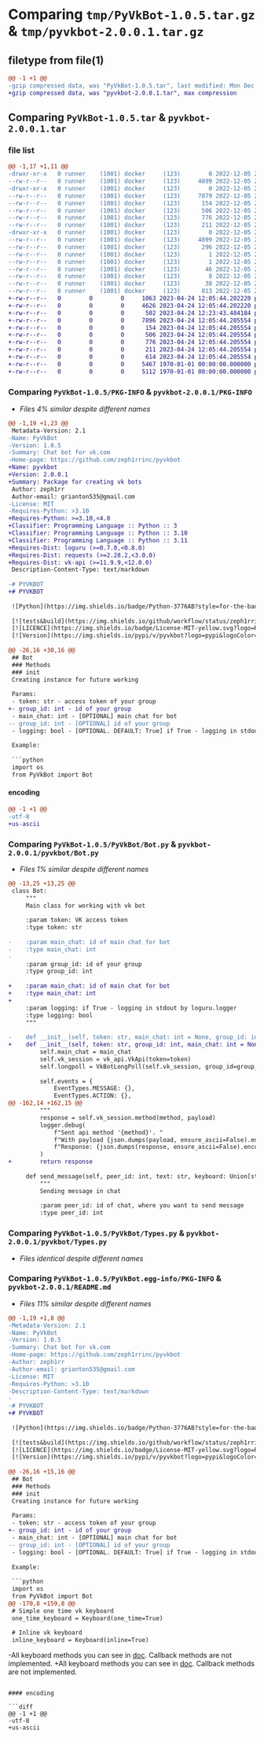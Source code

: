 # Comparing `tmp/PyVkBot-1.0.5.tar.gz` & `tmp/pyvkbot-2.0.0.1.tar.gz`

## filetype from file(1)

```diff
@@ -1 +1 @@
-gzip compressed data, was "PyVkBot-1.0.5.tar", last modified: Mon Dec  5 22:46:13 2022, max compression
+gzip compressed data, was "pyvkbot-2.0.0.1.tar", max compression
```

## Comparing `PyVkBot-1.0.5.tar` & `pyvkbot-2.0.0.1.tar`

### file list

```diff
@@ -1,17 +1,11 @@
-drwxr-xr-x   0 runner    (1001) docker     (123)        0 2022-12-05 22:46:13.282638 PyVkBot-1.0.5/
--rw-r--r--   0 runner    (1001) docker     (123)     4899 2022-12-05 22:46:13.282638 PyVkBot-1.0.5/PKG-INFO
-drwxr-xr-x   0 runner    (1001) docker     (123)        0 2022-12-05 22:46:13.282638 PyVkBot-1.0.5/PyVkBot/
--rw-r--r--   0 runner    (1001) docker     (123)     7879 2022-12-05 22:45:59.000000 PyVkBot-1.0.5/PyVkBot/Bot.py
--rw-r--r--   0 runner    (1001) docker     (123)      154 2022-12-05 22:45:59.000000 PyVkBot-1.0.5/PyVkBot/Exceptions.py
--rw-r--r--   0 runner    (1001) docker     (123)      506 2022-12-05 22:45:59.000000 PyVkBot-1.0.5/PyVkBot/Keyboard.py
--rw-r--r--   0 runner    (1001) docker     (123)      776 2022-12-05 22:45:59.000000 PyVkBot-1.0.5/PyVkBot/Types.py
--rw-r--r--   0 runner    (1001) docker     (123)      211 2022-12-05 22:45:59.000000 PyVkBot-1.0.5/PyVkBot/__init__.py
-drwxr-xr-x   0 runner    (1001) docker     (123)        0 2022-12-05 22:46:13.282638 PyVkBot-1.0.5/PyVkBot.egg-info/
--rw-r--r--   0 runner    (1001) docker     (123)     4899 2022-12-05 22:46:13.000000 PyVkBot-1.0.5/PyVkBot.egg-info/PKG-INFO
--rw-r--r--   0 runner    (1001) docker     (123)      296 2022-12-05 22:46:13.000000 PyVkBot-1.0.5/PyVkBot.egg-info/SOURCES.txt
--rw-r--r--   0 runner    (1001) docker     (123)        1 2022-12-05 22:46:13.000000 PyVkBot-1.0.5/PyVkBot.egg-info/dependency_links.txt
--rw-r--r--   0 runner    (1001) docker     (123)        1 2022-12-05 22:46:13.000000 PyVkBot-1.0.5/PyVkBot.egg-info/not-zip-safe
--rw-r--r--   0 runner    (1001) docker     (123)       46 2022-12-05 22:46:13.000000 PyVkBot-1.0.5/PyVkBot.egg-info/requires.txt
--rw-r--r--   0 runner    (1001) docker     (123)        8 2022-12-05 22:46:13.000000 PyVkBot-1.0.5/PyVkBot.egg-info/top_level.txt
--rw-r--r--   0 runner    (1001) docker     (123)       38 2022-12-05 22:46:13.286638 PyVkBot-1.0.5/setup.cfg
--rw-r--r--   0 runner    (1001) docker     (123)      813 2022-12-05 22:45:59.000000 PyVkBot-1.0.5/setup.py
+-rw-r--r--   0        0        0     1063 2023-04-24 12:05:44.202220 pyvkbot-2.0.0.1/LICENSE.md
+-rw-r--r--   0        0        0     4626 2023-04-24 12:05:44.202220 pyvkbot-2.0.0.1/README.md
+-rw-r--r--   0        0        0      502 2023-04-24 12:23:43.484184 pyvkbot-2.0.0.1/pyproject.toml
+-rw-r--r--   0        0        0     7896 2023-04-24 12:05:44.205554 pyvkbot-2.0.0.1/pyvkbot/Bot.py
+-rw-r--r--   0        0        0      154 2023-04-24 12:05:44.205554 pyvkbot-2.0.0.1/pyvkbot/Exceptions.py
+-rw-r--r--   0        0        0      506 2023-04-24 12:05:44.205554 pyvkbot-2.0.0.1/pyvkbot/Keyboard.py
+-rw-r--r--   0        0        0      776 2023-04-24 12:05:44.205554 pyvkbot-2.0.0.1/pyvkbot/Types.py
+-rw-r--r--   0        0        0      211 2023-04-24 12:05:44.205554 pyvkbot-2.0.0.1/pyvkbot/__init__.py
+-rw-r--r--   0        0        0      614 2023-04-24 12:05:44.205554 pyvkbot-2.0.0.1/pyvkbot/__main__.py
+-rw-r--r--   0        0        0     5467 1970-01-01 00:00:00.000000 pyvkbot-2.0.0.1/setup.py
+-rw-r--r--   0        0        0     5112 1970-01-01 00:00:00.000000 pyvkbot-2.0.0.1/PKG-INFO
```

### Comparing `PyVkBot-1.0.5/PKG-INFO` & `pyvkbot-2.0.0.1/PKG-INFO`

 * *Files 4% similar despite different names*

```diff
@@ -1,19 +1,23 @@
 Metadata-Version: 2.1
-Name: PyVkBot
-Version: 1.0.5
-Summary: Chat bot for vk.com
-Home-page: https://github.com/zeph1rrinc/pyvkbot
+Name: pyvkbot
+Version: 2.0.0.1
+Summary: Package for creating vk bots
 Author: zeph1rr
 Author-email: grianton535@gmail.com
-License: MIT
-Requires-Python: >3.10
+Requires-Python: >=3.10,<4.0
+Classifier: Programming Language :: Python :: 3
+Classifier: Programming Language :: Python :: 3.10
+Classifier: Programming Language :: Python :: 3.11
+Requires-Dist: loguru (>=0.7.0,<0.8.0)
+Requires-Dist: requests (>=2.28.2,<3.0.0)
+Requires-Dist: vk-api (>=11.9.9,<12.0.0)
 Description-Content-Type: text/markdown
 
-﻿# PYVKBOT
+# PYVKBOT
 
 ![Python](https://img.shields.io/badge/Python-3776AB?style=for-the-badge&logo=Python&logoColor=black)
 
 [![tests&build](https://img.shields.io/github/workflow/status/zeph1rrinc/pyvkbot/tests/master?label=test%26build&logo=github&logoColor=white)](https://github.com/zeph1rrinc/pyvkbot/actions)
 [![LICENCE](https://img.shields.io/badge/License-MIT-yellow.svg?logo=ReadtheDocs&logoColor=white)](/LICENSE.md)
 [![Version](https://img.shields.io/pypi/v/pyvkbot?logo=pypi&logoColor=white)](https://pypi.org/project/PyVkBot/)
 
@@ -26,16 +30,16 @@
 ## Bot
 ### Methods
 ### init
 Creating instance for future working
 
 Params:
 - token: str - access token of your group
+- group_id: int - id of your group
 - main_chat: int - [OPTIONAL] main chat for bot
-- group_id: int - [OPTIONAL] id of your group
 - logging: bool - [OPTIONAL. DEFAULT: True] if True - logging in stdout by loguru.logger
 
 Example:
 
 ```python
 import os
 from PyVkBot import Bot
```

#### encoding

```diff
@@ -1 +1 @@
-utf-8
+us-ascii
```

### Comparing `PyVkBot-1.0.5/PyVkBot/Bot.py` & `pyvkbot-2.0.0.1/pyvkbot/Bot.py`

 * *Files 1% similar despite different names*

```diff
@@ -13,25 +13,25 @@
 class Bot:
     """
     Main class for working with vk bot
 
     :param token: VK access token
     :type token: str
 
-    :param main_chat: id of main chat for bot
-    :type main_chat: int
-
     :param group_id: id of your group
     :type group_id: int
 
+    :param main_chat: id of main chat for bot
+    :type main_chat: int
+
     :param logging: if True - logging in stdout by loguru.logger
     :type logging: bool
     """
 
-    def __init__(self, token: str, main_chat: int = None, group_id: int = None, logging: bool = True):
+    def __init__(self, token: str, group_id: int, main_chat: int = None, logging: bool = True):
         self.main_chat = main_chat
         self.vk_session = vk_api.VkApi(token=token)
         self.longpoll = VkBotLongPoll(self.vk_session, group_id=group_id)
 
         self.events = {
             EventTypes.MESSAGE: {},
             EventTypes.ACTION: {},
@@ -162,14 +162,15 @@
         """
         response = self.vk_session.method(method, payload)
         logger.debug(
             f"Sent api method '{method}'. "
             f"With payload {json.dumps(payload, ensure_ascii=False).encode('utf-8').decode()}. "
             f"Response: {json.dumps(response, ensure_ascii=False).encode('utf-8').decode()}"
         )
+        return response
 
     def send_message(self, peer_id: int, text: str, keyboard: Union[str, Keyboard] = None):
         """
         Sending message in chat
 
         :param peer_id: id of chat, where you want to send message
         :type peer_id: int
```

### Comparing `PyVkBot-1.0.5/PyVkBot/Types.py` & `pyvkbot-2.0.0.1/pyvkbot/Types.py`

 * *Files identical despite different names*

### Comparing `PyVkBot-1.0.5/PyVkBot.egg-info/PKG-INFO` & `pyvkbot-2.0.0.1/README.md`

 * *Files 11% similar despite different names*

```diff
@@ -1,19 +1,8 @@
-Metadata-Version: 2.1
-Name: PyVkBot
-Version: 1.0.5
-Summary: Chat bot for vk.com
-Home-page: https://github.com/zeph1rrinc/pyvkbot
-Author: zeph1rr
-Author-email: grianton535@gmail.com
-License: MIT
-Requires-Python: >3.10
-Description-Content-Type: text/markdown
-
-﻿# PYVKBOT
+# PYVKBOT
 
 ![Python](https://img.shields.io/badge/Python-3776AB?style=for-the-badge&logo=Python&logoColor=black)
 
 [![tests&build](https://img.shields.io/github/workflow/status/zeph1rrinc/pyvkbot/tests/master?label=test%26build&logo=github&logoColor=white)](https://github.com/zeph1rrinc/pyvkbot/actions)
 [![LICENCE](https://img.shields.io/badge/License-MIT-yellow.svg?logo=ReadtheDocs&logoColor=white)](/LICENSE.md)
 [![Version](https://img.shields.io/pypi/v/pyvkbot?logo=pypi&logoColor=white)](https://pypi.org/project/PyVkBot/)
 
@@ -26,16 +15,16 @@
 ## Bot
 ### Methods
 ### init
 Creating instance for future working
 
 Params:
 - token: str - access token of your group
+- group_id: int - id of your group
 - main_chat: int - [OPTIONAL] main chat for bot
-- group_id: int - [OPTIONAL] id of your group
 - logging: bool - [OPTIONAL. DEFAULT: True] if True - logging in stdout by loguru.logger
 
 Example:
 
 ```python
 import os
 from PyVkBot import Bot
@@ -170,8 +159,8 @@
 # Simple one time vk keyboard
 one_time_keyboard = Keyboard(one_time=True)
 
 # Inline vk keyboard
 inline_keyboard = Keyboard(inline=True)
 ```
 
-All keyboard methods you can see in [doc](https://vk-api.readthedocs.io/en/latest/keyboard.html). Callback methods are not implemented.
+All keyboard methods you can see in [doc](https://vk-api.readthedocs.io/en/latest/keyboard.html). Callback methods are not implemented.
```

#### encoding

```diff
@@ -1 +1 @@
-utf-8
+us-ascii
```


